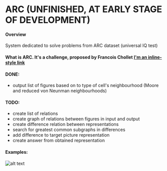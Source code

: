 # ARC (UNFINISHED, AT EARLY STAGE OF DEVELOPMENT)
#### Overview
System dedicated to solve problems from ARC dataset (universal IQ test)  

#### What is **ARC**. It's a challenge, proposed by Francois Chollet [I'm an inline-style link](https://www.google.com)

#### DONE:
- output list of figures based on to type of cell's neighbourhood (Moore and reduced von Neunman neighbourhoods)  
  
#### TODO:
- create list of relations
- create graph of relations between figures in input and output
- create difference relation between representations
- search for greatest common subgraphs in differences
- add difference to target picture representation
- create answer from obtained representation

#### Examples:
![alt text](https://camo.githubusercontent.com/e09efad05e838b24ac2b98bcd75c1e67be811262/68747470733a2f2f6172632d62656e63686d61726b2e73332e616d617a6f6e6177732e636f6d2f666967732f6172635f746573745f73706163652e706e67 "Logo Title Text 1")
